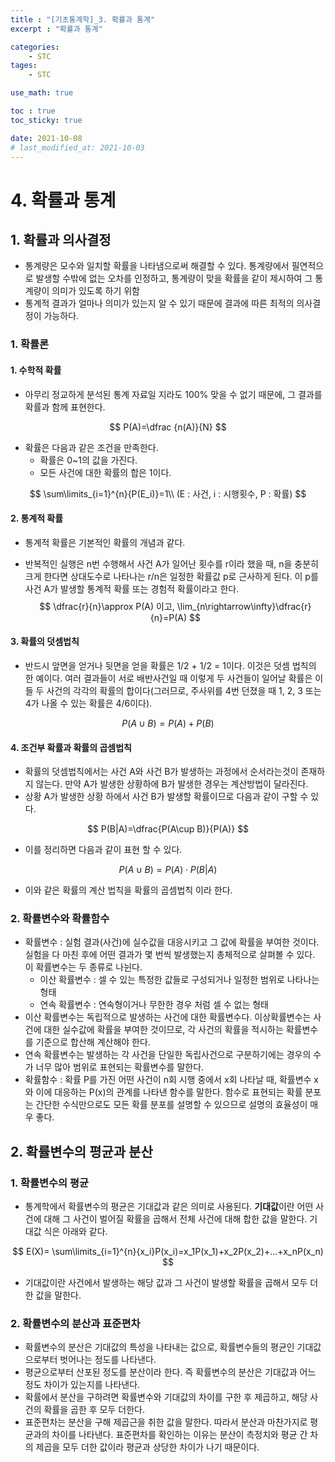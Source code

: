 ```yaml
---
title : "[기초통계학]_3. 확률과 통계"
excerpt : "확률과 통계"

categories:
    - STC
tages:
    - STC

use_math: true

toc : true
toc_sticky: true

date: 2021-10-08
# last_modified_at: 2021-10-03
---
```

# 4. 확률과 통계

## 1. 확률과 의사결정

- 통계량은 모수와 일치할 확률을 나타냄으로써 해결할 수 있다. 통계량에서 필연적으로 발생할 수밖에 없는 오차를 인정하고, 통계량이 맞을 확률을 같이 제시하여 그 통계량이 의미가 있도록 하기 위함
- 통계적 결과가 얼마나 의미가 있는지 알 수 있기 때문에 결과에 따른 최적의 의사결정이 가능하다.

### 1. 확률론

#### 1. 수학적 확률 

- 아무리 정교하게 분석된 통계 자료일 지라도 100% 맞을 수 없기 때문에, 그 결과를 확률과 함께 표현한다.

$$
P(A)=\dfrac {n(A)}{N}
$$

- 확률은 다음과 같은 조건을 만족한다.
  - 확률은 0~1의 값을 가진다.
  - 모든 사건에 대한 확률의 합은 1이다.

$$
\sum\limits_{i=1}^{n}{P(E_i)}=1\\   (E : 사건, i : 시행횟수, P : 확률)
$$

#### 2. 통계적 확률

- 통계적 확률은 기본적인 확률의 개념과 같다.

- 반복적인 실행은 n번 수행해서 사건 A가 일어난 횟수를 r이라 했을 때, n을 충분히 크게 한다면 상대도수로 나타나는 r/n은 일정한 확률값 p로 근사하게 된다. 이 p를 사건 A가 발생할 통계적 확률 또는 경험적 확률이라고 한다.
  $$
  \dfrac{r}{n}\approx P(A) 이고, \lim_{n\rightarrow\infty}\dfrac{r}{n}=P(A)
  $$

#### 3. 확률의 덧셈법칙

- 반드시 앞면을 얻거나 뒷면을 얻을 확률은 1/2 + 1/2 = 1이다. 이것은 덧셈 법칙의 한 예이다. 여러 결과들이 서로 배반사건일 때 이렇게 두 사건들이 일어날 확률은 이들 두 사건의 각각의 확률의 합이다(그러므로, 주사위를 4번 던졌을 때 1, 2, 3 또는 4가 나올 수 있는 확률은 4/6이다). 

$$
P(A\cup B)=P(A) + P(B)
$$

#### 4. 조건부 확률과 확률의 곱셈법칙

- 확률의 덧셈법칙에서는 사건 A와 사건 B가 발생하는 과정에서 순서라는것이 존재하지 않는다. 만약 A가 발생한 상황하에 B가 발생한 경우는 계산방법이 달라진다.
- 상황 A가 발생한 상황 하에서 사건 B가 발생할 확률이므로 다음과 같이 구할 수 있다.

$$
P(B|A)=\dfrac{P(A\cup B)}{P(A)}
$$

- 이를 정리하면 다음과 같이 표현 할 수 있다.

$$
P(A\cup B) = P(A) \cdot P(B|A)
$$

- 이와 같은 확률의 계산 법칙을 확률의 곱셈법칙 이라 한다.

### 2. 확률변수와 확률함수

- 확률변수 : 실험 결과(사건)에 실수값을 대응시키고 그 값에 확률을 부여한 것이다. 실험을 다 마친 후에 어떤 결과가 몇 번씩 발생했는지 총체적으로 살펴볼 수 있다. 이 확률변수는 두 종류로 나뉜다.
  - 이산 확률변수 : 셀 수 있는 특정한 값들로 구성되거나 일정한 범위로 나타나는 형태
  - 연속 확률변수 : 연속형이거나 무한한 경우 처럼 셀 수 없는 형태
- 이산 확률변수는 독립적으로 발생하는 사건에 대한 확률변수다. 이상확률변수는 사건에 대한 실수값에 확률을 부여한 것이므로, 각 사건의 확률을 적시하는 확률변수를 기준으로 합산해 계산해야 한다.
- 연속 확률변수는 발생하는 각 사건을 단일한 독립사건으로 구분하기에는 경우의 수가 너무 많아 범위로 표현되는 확률변수를 말한다.
- 확률함수 : 확률 P를 가진 어떤 사건이 n회 시행 중에서 x회 나타날 때, 확률변수 x와 이에 대응하는 P(x)의 관계를 나타낸 함수를 말한다. 함수로 표현되는 확률 분포는 간단한 수식만으로도 모든 확률 분포를 설명할 수 있으므로 설명의 효율성이 매우 좋다. 

## 2. 확률변수의 평균과 분산

### 1. 확률변수의 평균

- 통계학에서 확률변수의 평균은 기대값과 같은 의미로 사용된다. **기대값**이란 어떤 사건에 대해 그 사건이 벌어질 확률을 곱해서 전체 사건에 대해 합한 값을 말한다. 기대값 식은 아래와 같다.

$$
E(X)= \sum\limits_{i=1}^{n}{x_i}P(x_i)=x_1P(x_1)+x_2P(x_2)+...+x_nP(x_n)
$$

- 기대값이란 사건에서 발생하는 해당 값과 그 사건이 발생할 확률을 곱해서 모두 더한 값을 말한다.

### 2. 확률변수의 분산과 표준편차

- 확률변수의 분산은 기대값의 특성을 나타내는 값으로, 확률변수들의 평균인 기대값으로부터 벗어나는 정도를 나타낸다.
-  평균으로부터 산포된 정도를 분산이라 한다. 즉 확률변수의 분산은 기대값과 어느 정도 차이가 있는지를 나타낸다.
- 확률에서 분산을 구하려면 확률변수와 기대값의 차이를 구한 후 제곱하고, 해당 사건의 확률을 곱한 후 모두 더한다.
- 표준편차는 분산을 구해 제곱근을 취한 값을 말한다. 따라서 분산과 마찬가지로 평균과의 차이를 나타낸다. 표준편차를 확인하는 이유는 분산이 측정치와 평균 간 차의 제곱을 모두 더한 값이라 평균과 상당한 차이가 나기 때문이다.